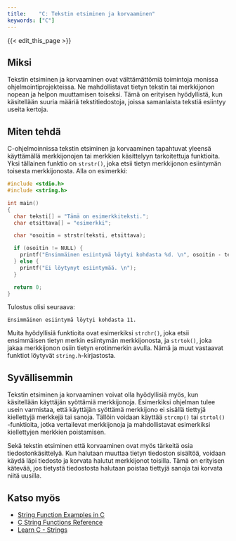 ```yaml
---
title:    "C: Tekstin etsiminen ja korvaaminen"
keywords: ["C"]
---
```


{{< edit_this_page >}}

## Miksi

Tekstin etsiminen ja korvaaminen ovat välttämättömiä toimintoja monissa ohjelmointiprojekteissa. Ne mahdollistavat tietyn tekstin tai merkkijonon nopean ja helpon muuttamisen toiseksi. Tämä on erityisen hyödyllistä, kun käsitellään suuria määriä tekstitiedostoja, joissa samanlaista tekstiä esiintyy useita kertoja.

## Miten tehdä

C-ohjelmoinnissa tekstin etsiminen ja korvaaminen tapahtuvat yleensä käyttämällä merkkijonojen tai merkkien käsittelyyn tarkoitettuja funktioita. Yksi tällainen funktio on `strstr()`, joka etsii tietyn merkkijonon esiintymän toisesta merkkijonosta. Alla on esimerkki:

```C
#include <stdio.h>
#include <string.h>

int main()
{
  char teksti[] = "Tämä on esimerkkiteksti.";
  char etsittava[] = "esimerkki";

  char *osoitin = strstr(teksti, etsittava);

  if (osoitin != NULL) {
    printf("Ensimmäinen esiintymä löytyi kohdasta %d. \n", osoitin - teksti + 1);
  } else {
    printf("Ei löytynyt esiintymää. \n");
  }

  return 0;
}
```

Tulostus olisi seuraava:

```
Ensimmäinen esiintymä löytyi kohdasta 11.
```

Muita hyödyllisiä funktioita ovat esimerkiksi `strchr()`, joka etsii ensimmäisen tietyn merkin esiintymän merkkijonosta, ja `strtok()`, joka jakaa merkkijonon osiin tietyn erotinmerkin avulla. Nämä ja muut vastaavat funktiot löytyvät `string.h`-kirjastosta.

## Syvällisemmin

Tekstin etsiminen ja korvaaminen voivat olla hyödyllisiä myös, kun käsitellään käyttäjän syöttämiä merkkijonoja. Esimerkiksi ohjelman tulee usein varmistaa, että käyttäjän syöttämä merkkijono ei sisällä tiettyjä kiellettyjä merkkejä tai sanoja. Tällöin voidaan käyttää `strcmp()` tai `strtol()` -funktioita, jotka vertailevat merkkijonoja ja mahdollistavat esimerkiksi kiellettyjen merkkien poistamisen.

Sekä tekstin etsiminen että korvaaminen ovat myös tärkeitä osia tiedostonkäsittelyä. Kun halutaan muuttaa tietyn tiedoston sisältöä, voidaan käydä läpi tiedosto ja korvata halutut merkkijonot toisilla. Tämä on erityisen kätevää, jos tietystä tiedostosta halutaan poistaa tiettyjä sanoja tai korvata niitä uusilla.

## Katso myös

- [String Function Examples in C](https://www.programiz.com/c-programming/c-strings-functions)
- [C String Functions Reference](https://www.tutorialspoint.com/c_standard_library/string_h.htm)
- [Learn C - Strings](https://www.learn-c.org/en/Strings)